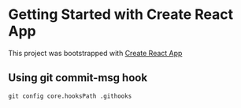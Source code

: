# Getting Started with Create React App

This project was bootstrapped with [Create React App](https://github.com/facebook/create-react-app)

## Using git commit-msg hook

`git config core.hooksPath .githooks`
